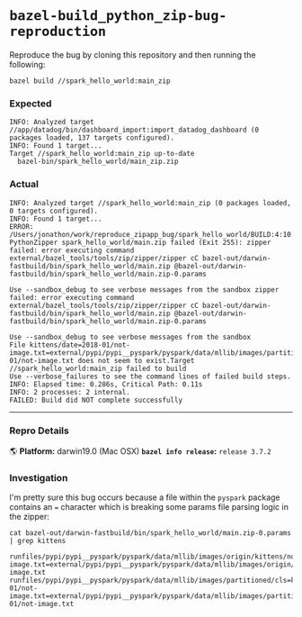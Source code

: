# `bazel-build_python_zip-bug-reproduction`

Reproduce the bug by cloning this repository and then running the following: 

```
bazel build //spark_hello_world:main_zip
```

### Expected


```
INFO: Analyzed target //app/datadog/bin/dashboard_import:import_datadog_dashboard (0 packages loaded, 137 targets configured).
INFO: Found 1 target...
Target //spark_hello_world:main_zip up-to-date
  bazel-bin/spark_hello_world/main_zip.zip
```


### Actual

```
INFO: Analyzed target //spark_hello_world:main_zip (0 packages loaded, 0 targets configured).
INFO: Found 1 target...
ERROR: /Users/jonathon/work/reproduce_zipapp_bug/spark_hello_world/BUILD:4:10: PythonZipper spark_hello_world/main.zip failed (Exit 255): zipper failed: error executing command external/bazel_tools/tools/zip/zipper/zipper cC bazel-out/darwin-fastbuild/bin/spark_hello_world/main.zip @bazel-out/darwin-fastbuild/bin/spark_hello_world/main.zip-0.params

Use --sandbox_debug to see verbose messages from the sandbox zipper failed: error executing command external/bazel_tools/tools/zip/zipper/zipper cC bazel-out/darwin-fastbuild/bin/spark_hello_world/main.zip @bazel-out/darwin-fastbuild/bin/spark_hello_world/main.zip-0.params

Use --sandbox_debug to see verbose messages from the sandbox
File kittens/date=2018-01/not-image.txt=external/pypi/pypi__pyspark/pyspark/data/mllib/images/partitioned/cls=kittens/date=2018-01/not-image.txt does not seem to exist.Target //spark_hello_world:main_zip failed to build
Use --verbose_failures to see the command lines of failed build steps.
INFO: Elapsed time: 0.286s, Critical Path: 0.11s
INFO: 2 processes: 2 internal.
FAILED: Build did NOT complete successfully
```

----

### Repro Details

🌎 **Platform:** darwin19.0 (Mac OSX)
**`bazel info release`:** `release 3.7.2`

### Investigation 

I'm pretty sure this bug occurs because a file within the `pyspark` package contains an `=` character which is breaking some params file parsing
logic in the zipper: 

```
cat bazel-out/darwin-fastbuild/bin/spark_hello_world/main.zip-0.params | grep kittens

runfiles/pypi/pypi__pyspark/pyspark/data/mllib/images/origin/kittens/not-image.txt=external/pypi/pypi__pyspark/pyspark/data/mllib/images/origin/kittens/not-image.txt
runfiles/pypi/pypi__pyspark/pyspark/data/mllib/images/partitioned/cls=kittens/date=2018-01/not-image.txt=external/pypi/pypi__pyspark/pyspark/data/mllib/images/partitioned/cls=kittens/date=2018-01/not-image.txt
```
